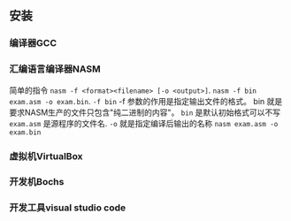 ## 安装

### 编译器GCC
### 汇编语言编译器NASM
简单的指令 `nasm -f <format><filename> [-o <output>]`.
`nasm -f bin exam.asm -o exam.bin`.
`-f bin` -f 参数的作用是指定输出文件的格式。 bin 就是要求NASM生产的文件只包含"纯二进制的内容"。 `bin` 是默认初始格式可以不写
`exam.asm` 是源程序的文件名.
`-o` 就是指定编译后输出的名称
`nasm exam.asm -o exam.bin`
### 虚拟机VirtualBox
### 开发机Bochs
### 开发工具visual studio code
